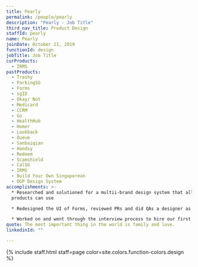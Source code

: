 ```yaml
---
title: Pearly
permalink: /people/pearly
description: "Pearly - Job Title"
third_nav_title: Product Design
staffId: pearly
name: Pearly
joinDate: October 21, 2019
functionId: design
jobTitle: Job Title
curProducts:
  - IRMS
pastProducts:
  - Trashy
  - ParkingSG
  - Forms
  - sgID
  - Okay/ Not
  - Medicard
  - CCRM
  - Go
  - HealthHub
  - Homer
  - Lookback
  - Queue
  - Sanbaiqian
  - Handsy
  - Redeem
  - Scamshield
  - CalSG
  - IRMS
  - Build Your Own Singaporean
  - OGP Design System
accomplishments: >-
  * Researched and solutioned for a multii-brand design system that all OGP
  products can use

  * Redesigned the UI of Forms, reviewed PRs and did QAs a designer as well

  * Worked on and went through the interview process to hire our first ever Product Design Manager!
quote: The most important thing in the world is family and love.
linkedinId: ""

---
```


{% include staff.html staff=page color=site.colors.function-colors.design %}
